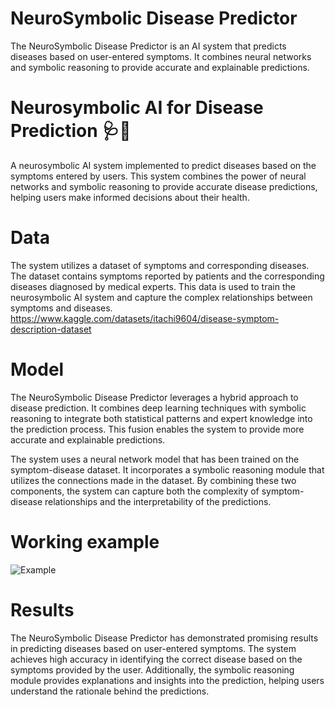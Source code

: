 # NeuroSymbolic Disease Predictor
The NeuroSymbolic Disease Predictor is an AI system that predicts diseases based on user-entered symptoms. It combines neural networks and symbolic reasoning to provide accurate and explainable predictions.

# Neurosymbolic AI for Disease Prediction 🩺🔬
A neurosymbolic AI system implemented to predict diseases based on the symptoms entered by users. This system combines the power of neural networks and symbolic reasoning to provide accurate disease predictions, helping users make informed decisions about their health.

# Data
The system utilizes a dataset of symptoms and corresponding diseases. The dataset contains symptoms reported by patients and the corresponding diseases diagnosed by medical experts. This data is used to train the neurosymbolic AI system and capture the complex relationships between symptoms and diseases. https://www.kaggle.com/datasets/itachi9604/disease-symptom-description-dataset

# Model
The NeuroSymbolic Disease Predictor leverages a hybrid approach to disease prediction. It combines deep learning techniques with symbolic reasoning to integrate both statistical patterns and expert knowledge into the prediction process. This fusion enables the system to provide more accurate and explainable predictions.

The system uses a neural network model that has been trained on the symptom-disease dataset. It incorporates a symbolic reasoning module that utilizes the connections made in the dataset. By combining these two components, the system can capture both the complexity of symptom-disease relationships and the interpretability of the predictions.

# Working example
![Example]([https://github.com/[username]/[reponame]/blob/[branch]/image.jpg?raw=true](https://github.com/Thesavagecoder7784/Neurosymbolic-AI-Disease-Predictor/blob/main/images/Screenshot%202024-07-24%20at%202.04.13%E2%80%AFPM.png))

# Results
The NeuroSymbolic Disease Predictor has demonstrated promising results in predicting diseases based on user-entered symptoms. The system achieves high accuracy in identifying the correct disease based on the symptoms provided by the user. Additionally, the symbolic reasoning module provides explanations and insights into the prediction, helping users understand the rationale behind the predictions.
